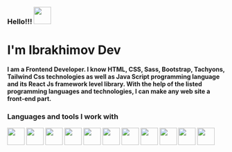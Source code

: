 ### Hello!!! <img src="https://media1.giphy.com/media/JUq9ohFN2eSLJllrkd/giphy.gif?cid=ecf05e47uxggt7wkmx4mf11mr19yecf71pkzu3isezdmpw0w&ep=v1_gifs_related&rid=giphy.gif&ct=s" width="40" style="margin-top:50px;">
<h1>I'm Ibrakhimov Dev</h1>
<b>
I am a Frontend Developer. I know HTML, CSS, Sass, Bootstrap, Tachyons, Tailwind Css technologies as well as Java Script programming language and its React Js framework level library. With the help of the listed programming languages ​​and technologies, I can make any web site a front-end part.
</b>

### Languages and tools I work with
<code><img src="https://upload.wikimedia.org/wikipedia/commons/thumb/6/61/HTML5_logo_and_wordmark.svg/512px-HTML5_logo_and_wordmark.svg.png" width="40"></code>
<code><img src="https://upload.wikimedia.org/wikipedia/commons/thumb/d/d5/CSS3_logo_and_wordmark.svg/1200px-CSS3_logo_and_wordmark.svg.png" width="40"></code>
<code><img src="https://cdn.freebiesupply.com/logos/large/2x/sass-1-logo-png-transparent.png" width="40"></code>
<code><img src="https://upload.wikimedia.org/wikipedia/commons/thumb/b/b2/Bootstrap_logo.svg/2560px-Bootstrap_logo.svg.png" width="40"></code>
<code><img src="https://avatars.githubusercontent.com/u/67109815?s=280&v=4" width="40"></code>
<code><img src="https://upload.wikimedia.org/wikipedia/commons/thumb/6/6a/JavaScript-logo.png/800px-JavaScript-logo.png" width="40"></code>
<code><img src="https://logodix.com/logo/941103.png" width="40"></code>
<code><img src="https://cdn1.iconfinder.com/data/icons/programing-development-8/24/react_logo-512.png" width="40"></code>
<code><img src="https://repository-images.githubusercontent.com/347723622/92065800-865a-11eb-9626-dff3cb7fef55" width="40"></code>
<code><img src="https://seeklogo.com/images/M/material-ui-logo-5BDCB9BA8F-seeklogo.com.png" width="40"></code>
<code><img src="https://static-00.iconduck.com/assets.00/nextjs-icon-512x512-11yvtwzn.png" width="40"></code>
